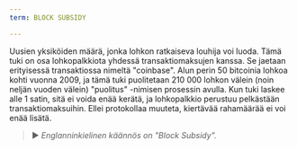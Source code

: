 ```yaml
---
term: BLOCK SUBSIDY

---
```

Uusien yksiköiden määrä, jonka lohkon ratkaiseva louhija voi luoda. Tämä tuki on osa lohkopalkkiota yhdessä transaktiomaksujen kanssa. Se jaetaan erityisessä transaktiossa nimeltä "coinbase". Alun perin 50 bitcoinia lohkoa kohti vuonna 2009, ja tämä tuki puolitetaan 210 000 lohkon välein (noin neljän vuoden välein) "puolitus" -nimisen prosessin avulla. Kun tuki laskee alle 1 satin, sitä ei voida enää kerätä, ja lohkopalkkio perustuu pelkästään transaktiomaksuihin. Ellei protokollaa muuteta, kiertävää rahamäärää ei voi enää lisätä.

> ► *Englanninkielinen käännös on "Block Subsidy".*